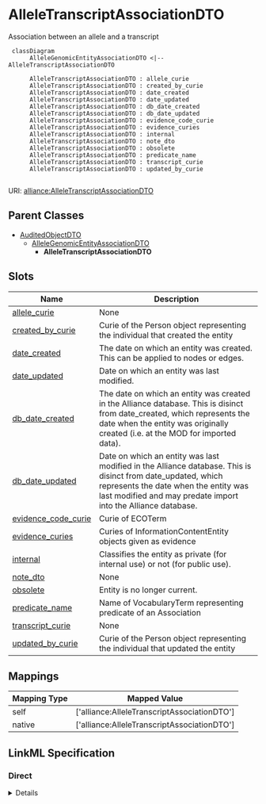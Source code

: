 # AlleleTranscriptAssociationDTO

Association between an allele and a transcript


```mermaid
 classDiagram
      AlleleGenomicEntityAssociationDTO <|-- AlleleTranscriptAssociationDTO
      
      AlleleTranscriptAssociationDTO : allele_curie
      AlleleTranscriptAssociationDTO : created_by_curie
      AlleleTranscriptAssociationDTO : date_created
      AlleleTranscriptAssociationDTO : date_updated
      AlleleTranscriptAssociationDTO : db_date_created
      AlleleTranscriptAssociationDTO : db_date_updated
      AlleleTranscriptAssociationDTO : evidence_code_curie
      AlleleTranscriptAssociationDTO : evidence_curies
      AlleleTranscriptAssociationDTO : internal
      AlleleTranscriptAssociationDTO : note_dto
      AlleleTranscriptAssociationDTO : obsolete
      AlleleTranscriptAssociationDTO : predicate_name
      AlleleTranscriptAssociationDTO : transcript_curie
      AlleleTranscriptAssociationDTO : updated_by_curie
      

```



URI: [alliance:AlleleTranscriptAssociationDTO](http://alliancegenome.org/AlleleTranscriptAssociationDTO)


## Parent Classes

* [AuditedObjectDTO](AuditedObjectDTO.md)
    * [AlleleGenomicEntityAssociationDTO](AlleleGenomicEntityAssociationDTO.md)
        * **AlleleTranscriptAssociationDTO**




<!-- no inheritance hierarchy -->


## Slots

| Name | Description  |
| ---  | ---  |
| [allele_curie](allele_curie.md) | None |
| [created_by_curie](created_by_curie.md) | Curie of the Person object representing the individual that created the entity |
| [date_created](date_created.md) | The date on which an entity was created. This can be applied to nodes or edges. |
| [date_updated](date_updated.md) | Date on which an entity was last modified. |
| [db_date_created](db_date_created.md) | The date on which an entity was created in the Alliance database.  This is disinct from date_created, which represents the date when the entity was originally created (i.e. at the MOD for imported data). |
| [db_date_updated](db_date_updated.md) | Date on which an entity was last modified in the Alliance database.  This is disinct from date_updated, which represents the date when the entity was last modified and may predate import into the Alliance database. |
| [evidence_code_curie](evidence_code_curie.md) | Curie of ECOTerm |
| [evidence_curies](evidence_curies.md) | Curies of InformationContentEntity objects given as evidence |
| [internal](internal.md) | Classifies the entity as private (for internal use) or not (for public use). |
| [note_dto](note_dto.md) | None |
| [obsolete](obsolete.md) | Entity is no longer current. |
| [predicate_name](predicate_name.md) | Name of VocabularyTerm representing predicate of an Association |
| [transcript_curie](transcript_curie.md) | None |
| [updated_by_curie](updated_by_curie.md) | Curie of the Person object representing the individual that updated the entity |


## Mappings

| Mapping Type | Mapped Value |
| ---  | ---  |
| self | ['alliance:AlleleTranscriptAssociationDTO'] |
| native | ['alliance:AlleleTranscriptAssociationDTO'] |




## LinkML Specification

<!-- TODO: investigate https://stackoverflow.com/questions/37606292/how-to-create-tabbed-code-blocks-in-mkdocs-or-sphinx -->

### Direct

<details>
```yaml
name: AlleleTranscriptAssociationDTO
description: Association between an allele and a transcript
from_schema: https://github.com/alliance-genome/agr_curation_schema/src/schema/alleleDTO
is_a: AlleleGenomicEntityAssociationDTO
slots:
- transcript_curie

```
</details>

### Induced

<details>
```yaml
name: AlleleTranscriptAssociationDTO
description: Association between an allele and a transcript
from_schema: https://github.com/alliance-genome/agr_curation_schema/src/schema/alleleDTO
is_a: AlleleGenomicEntityAssociationDTO
attributes:
  transcript_curie:
    name: transcript_curie
    from_schema: https://github.com/alliance-genome/agr_curation_schema/core.yaml
    alias: transcript_curie
    owner: AlleleTranscriptAssociationDTO
    domain_of:
    - AlleleTranscriptAssociationDTO
    range: string
    required: true
  allele_curie:
    name: allele_curie
    from_schema: https://github.com/alliance-genome/agr_curation_schema/src/schema/alleleDTO
    alias: allele_curie
    owner: AlleleTranscriptAssociationDTO
    domain_of:
    - AlleleDiseaseAnnotationDTO
    - AlleleCellLineAssociationDTO
    - AlleleGenerationMethodAssociationDTO
    - AlleleGenomicEntityAssociationDTO
    - AlleleImageAssociationDTO
    - AlleleOriginAssociationDTO
    - AffectedGenomicModelComponentDTO
    range: string
    required: true
  predicate_name:
    name: predicate_name
    description: Name of VocabularyTerm representing predicate of an Association
    from_schema: https://github.com/alliance-genome/agr_curation_schema/core.yaml
    alias: predicate_name
    owner: AlleleTranscriptAssociationDTO
    domain_of:
    - AlleleCellLineAssociationDTO
    - AlleleGenerationMethodAssociationDTO
    - AlleleGenomicEntityAssociationDTO
    - AlleleImageAssociationDTO
    - AlleleOriginAssociationDTO
    - GenomicLocationAssociationDTO
    range: string
    required: true
  evidence_curies:
    name: evidence_curies
    description: Curies of InformationContentEntity objects given as evidence
    from_schema: https://github.com/alliance-genome/agr_curation_schema/src/schema/reference
    multivalued: true
    alias: evidence_curies
    owner: AlleleTranscriptAssociationDTO
    domain_of:
    - DiseaseAnnotationDTO
    - AlleleCellLineAssociationDTO
    - AlleleGenerationMethodAssociationDTO
    - AlleleGenomicEntityAssociationDTO
    - AlleleImageAssociationDTO
    - AlleleOriginAssociationDTO
    - NoteDTO
    - SlotAnnotationDTO
    - GenomicLocationAssociationDTO
    range: string
    required: true
  evidence_code_curie:
    name: evidence_code_curie
    description: Curie of ECOTerm
    from_schema: https://github.com/alliance-genome/agr_curation_schema/ontologyTerm.yaml
    alias: evidence_code_curie
    owner: AlleleTranscriptAssociationDTO
    domain_of:
    - AlleleGenomicEntityAssociationDTO
    range: string
  note_dto:
    name: note_dto
    from_schema: https://github.com/alliance-genome/agr_curation_schema/core.yaml
    alias: note_dto
    owner: AlleleTranscriptAssociationDTO
    domain_of:
    - AlleleNoteSlotAnnotationDTO
    - AlleleGenomicEntityAssociationDTO
    range: NoteDTO
    inlined: true
  created_by_curie:
    name: created_by_curie
    description: Curie of the Person object representing the individual that created
      the entity
    from_schema: https://github.com/alliance-genome/agr_curation_schema/core.yaml
    domain: AuditedObjectDTO
    alias: created_by_curie
    owner: AlleleTranscriptAssociationDTO
    domain_of:
    - AuditedObjectDTO
    range: string
  date_created:
    name: date_created
    description: The date on which an entity was created. This can be applied to nodes
      or edges.
    from_schema: https://github.com/alliance-genome/agr_curation_schema/core.yaml
    aliases:
    - creation_date
    exact_mappings:
    - dct:createdOn
    - WIKIDATA_PROPERTY:P577
    alias: date_created
    owner: AlleleTranscriptAssociationDTO
    domain_of:
    - AuditedObject
    - AuditedObjectDTO
    range: datetime
  updated_by_curie:
    name: updated_by_curie
    description: Curie of the Person object representing the individual that updated
      the entity
    from_schema: https://github.com/alliance-genome/agr_curation_schema/core.yaml
    domain: AuditedObjectDTO
    alias: updated_by_curie
    owner: AlleleTranscriptAssociationDTO
    domain_of:
    - AuditedObjectDTO
    range: string
  date_updated:
    name: date_updated
    description: Date on which an entity was last modified.
    from_schema: https://github.com/alliance-genome/agr_curation_schema/core.yaml
    aliases:
    - date_last_modified
    alias: date_updated
    owner: AlleleTranscriptAssociationDTO
    domain_of:
    - AuditedObject
    - AuditedObjectDTO
    range: datetime
  db_date_created:
    name: db_date_created
    description: The date on which an entity was created in the Alliance database.  This
      is disinct from date_created, which represents the date when the entity was
      originally created (i.e. at the MOD for imported data).
    from_schema: https://github.com/alliance-genome/agr_curation_schema/core.yaml
    alias: db_date_created
    owner: AlleleTranscriptAssociationDTO
    domain_of:
    - AuditedObject
    - AuditedObjectDTO
    range: datetime
  db_date_updated:
    name: db_date_updated
    description: Date on which an entity was last modified in the Alliance database.  This
      is disinct from date_updated, which represents the date when the entity was
      last modified and may predate import into the Alliance database.
    from_schema: https://github.com/alliance-genome/agr_curation_schema/core.yaml
    alias: db_date_updated
    owner: AlleleTranscriptAssociationDTO
    domain_of:
    - AuditedObject
    - AuditedObjectDTO
    range: datetime
  internal:
    name: internal
    description: Classifies the entity as private (for internal use) or not (for public
      use).
    notes:
    - Default value is true.
    from_schema: https://github.com/alliance-genome/agr_curation_schema/core.yaml
    alias: internal
    owner: AlleleTranscriptAssociationDTO
    domain_of:
    - AuditedObject
    - AuditedObjectDTO
    range: boolean
    required: true
  obsolete:
    name: obsolete
    description: Entity is no longer current.
    notes:
    - Obsolete entities are preserved in the database for posterity but should not
      be publicly displayed.
    from_schema: https://github.com/alliance-genome/agr_curation_schema/core.yaml
    alias: obsolete
    owner: AlleleTranscriptAssociationDTO
    domain_of:
    - AuditedObject
    - AuditedObjectDTO
    range: boolean

```
</details>